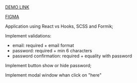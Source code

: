 [DEMO LINK](https://tolik-bilokrylov.github.io/Sing-Up/)

[FIGMA](https://www.figma.com/file/N90535xMelza7jSgvsS9aX/Task-Doc-Registration)

Application using React vs Hooks, SCSS and Formik;

Implement validations:
- email: required + email format
- password: required + min 6 characters
- password confirmation: required + equality with password

Implement button show or hide password;

Implement modal window whan click on "here"
